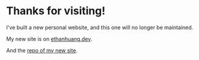 # Thanks for visiting!

I've built a new personal website, and this one will no longer be maintained.

My new site is on [ethanhuang.dev](https://www.ethanhuang.dev).

And the [repo of my new site](https://github.com/ethanh6/ethanhuang.dev).
